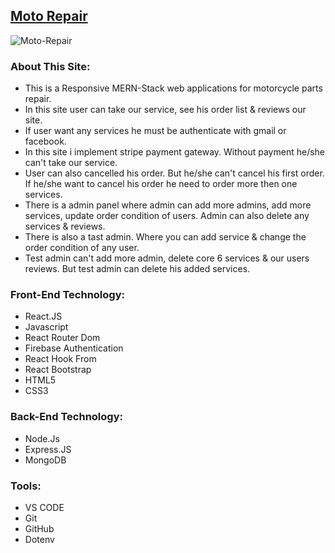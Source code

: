## [Moto Repair](https://moto-repair.web.app/)

<img src="https://i.ibb.co/DCXLG4S/Moto-Repair.png" alt="Moto-Repair" border="0" />

### About This Site:

- This is a Responsive MERN-Stack web applications for motorcycle parts repair.
- In this site user can take our service, see his order list & reviews our site. 
- If user want any services he must be authenticate with gmail or facebook. 
- In this site i implement stripe payment gateway. Without payment he/she can't take our service.
- User can also cancelled his order. But he/she can't cancel his first order. If he/she want to cancel his order he need to order more then one services. 
- There is a admin panel where admin can add more admins,  add more services,  update order condition of users. Admin can also delete any services & reviews.
- There is also a tast admin. Where you can add service & change the order condition of any user. 
- Test admin can't add more admin, delete core 6 services & our users reviews. But test admin can delete his added services.

### Front-End Technology:

- React.JS
- Javascript
- React Router Dom
- Firebase Authentication
- React Hook From
- React Bootstrap 
- HTML5
- CSS3

### Back-End Technology:

- Node.Js
- Express.JS
- MongoDB

### Tools:
- VS CODE
- Git
- GitHub
- Dotenv
